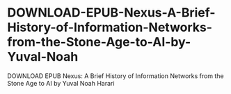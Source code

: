 # DOWNLOAD-EPUB-Nexus-A-Brief-History-of-Information-Networks-from-the-Stone-Age-to-AI-by-Yuval-Noah
DOWNLOAD EPUB Nexus: A Brief History of Information Networks from the Stone Age to AI by Yuval Noah Harari
